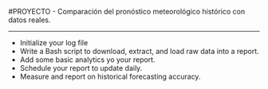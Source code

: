 #PROYECTO - Comparación del pronóstico meteorológico histórico con datos reales.

---
* Initialize your log file
* Write a Bash script to download, extract, and load raw data into a report.
* Add some basic analytics yo your report.
* Schedule your report to update daily.
* Measure and report on historical forecasting accuracy.


